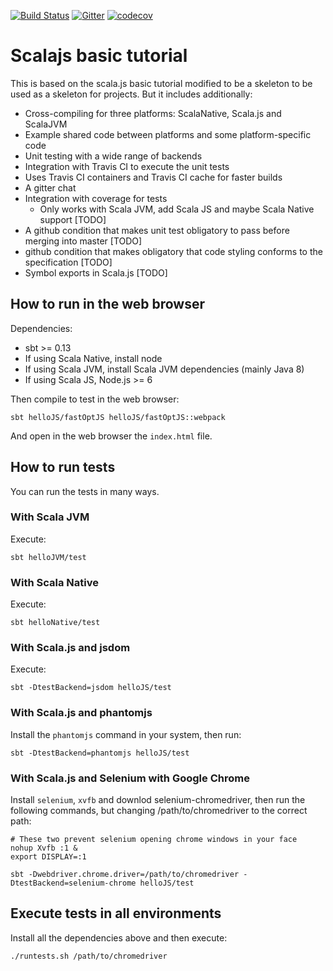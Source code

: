 [![Build Status](https://travis-ci.org/nVotesOrg/scala-js-basic-example.svg?branch=master)](https://travis-ci.org/nVotesOrg/scala-js-basic-example) [![Gitter](https://img.shields.io/badge/gitter-join%20chat-green.svg)](https://gitter.im/nVotesOrg/scala-js-basic-example) [![codecov](https://codecov.io/gh/nVotesOrg/scala-js-basic-example/branch/master/graph/badge.svg)](https://codecov.io/gh/nVotesOrg/scala-js-basic-example)

# Scalajs basic tutorial

This is based on the scala.js basic tutorial modified to be a skeleton to be used as
a skeleton for projects. But it includes additionally:
- Cross-compiling for three platforms: ScalaNative, Scala.js and ScalaJVM
- Example shared code between platforms and some platform-specific code
- Unit testing with a wide range of backends
- Integration with Travis CI to execute the unit tests
- Uses Travis CI containers and Travis CI cache for faster builds
- A gitter chat
- Integration with coverage for tests
  - Only works with Scala JVM, add Scala JS and maybe Scala Native support [TODO]
- A github condition that makes unit test obligatory to pass before merging into master [TODO]
- github condition that makes obligatory that code styling conforms to the specification [TODO]
- Symbol exports in Scala.js [TODO]

## How to run in the web browser

Dependencies:
- sbt >= 0.13
- If using Scala Native, install node
- If using Scala JVM, install Scala JVM dependencies (mainly Java 8)
- If using Scala JS, Node.js >= 6

Then compile to test in the web browser:

    sbt helloJS/fastOptJS helloJS/fastOptJS::webpack

And open in the web browser the `index.html` file.

## How to run tests

You can run the tests in many ways.

### With Scala JVM

Execute:

    sbt helloJVM/test

### With Scala Native

Execute:

    sbt helloNative/test

### With Scala.js and jsdom

Execute:

    sbt -DtestBackend=jsdom helloJS/test

### With Scala.js and phantomjs

Install the `phantomjs` command in your system, then run:

    sbt -DtestBackend=phantomjs helloJS/test

### With Scala.js and Selenium with Google Chrome

Install `selenium`, `xvfb` and downlod selenium-chromedriver, then run the
following commands, but changing /path/to/chromedriver to the correct path:

    # These two prevent selenium opening chrome windows in your face
    nohup Xvfb :1 &
    export DISPLAY=:1

    sbt -Dwebdriver.chrome.driver=/path/to/chromedriver -DtestBackend=selenium-chrome helloJS/test

## Execute tests in all environments

Install all the dependencies above and then execute:

    ./runtests.sh /path/to/chromedriver
